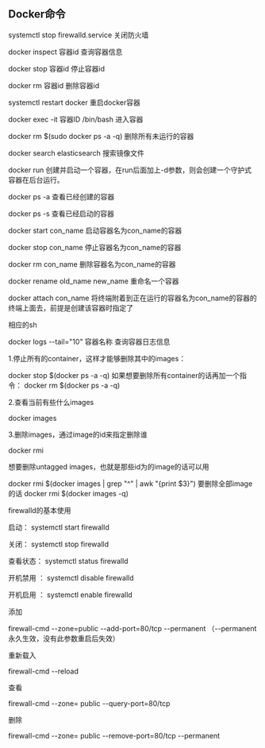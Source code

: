 ## Docker命令

systemctl stop firewalld.service  关闭防火墙

docker inspect 容器id  查询容器信息

docker stop 容器id  停止容器id

docker rm 容器id  删除容器id

systemctl restart  docker  重启docker容器

docker exec -it 容器ID /bin/bash 进入容器 

docker rm $(sudo docker ps -a -q) 删除所有未运行的容器

docker search elasticsearch 搜索镜像文件 

docker run 创建并启动一个容器，在run后面加上-d参数，则会创建一个守护式容器在后台运行。

docker ps -a 查看已经创建的容器

docker ps -s 查看已经启动的容器

docker start con_name 启动容器名为con_name的容器

docker stop con_name 停止容器名为con_name的容器

docker rm con_name 删除容器名为con_name的容器

docker rename old_name new_name 重命名一个容器

docker attach con_name 将终端附着到正在运行的容器名为con_name的容器的终端上面去，前提是创建该容器时指定了

相应的sh

docker logs --tail="10" 容器名称   查询容器日志信息



1.停止所有的container，这样才能够删除其中的images：

docker stop $(docker ps -a -q)
如果想要删除所有container的话再加一个指令：
docker rm $(docker ps -a -q)

2.查看当前有些什么images

docker images

3.删除images，通过image的id来指定删除谁

docker rmi <image id>

想要删除untagged images，也就是那些id为<None>的image的话可以用

docker rmi $(docker images | grep "^<none>" | awk "{print $3}")
要删除全部image的话
docker rmi $(docker images -q)

firewalld的基本使用

启动： systemctl start firewalld

关闭： systemctl stop firewalld

查看状态： systemctl status firewalld 

开机禁用  ： systemctl disable firewalld

开机启用  ： systemctl enable firewalld

添加

firewall-cmd --zone=public --add-port=80/tcp --permanent    （--permanent永久生效，没有此参数重启后失效）

重新载入

firewall-cmd --reload

查看

firewall-cmd --zone= public --query-port=80/tcp

删除

firewall-cmd --zone= public --remove-port=80/tcp --permanent